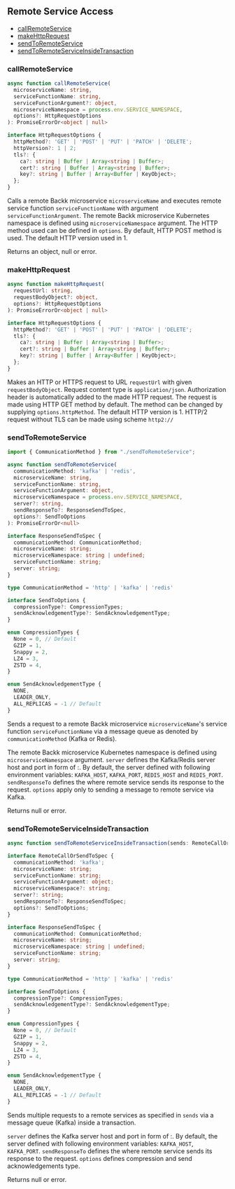 ## Remote Service Access

- [callRemoteService](#callremoteservice)
- [makeHttpRequest](#makehttprequest)
- [sendToRemoteService](#sendtoremoteservice)
- [sendToRemoteServiceInsideTransaction](#sendtoremoteserviceinsidetransaction)

### <a name="callremoteservice"></a> callRemoteService
```ts
async function callRemoteService(
  microserviceName: string,
  serviceFunctionName: string,
  serviceFunctionArgument?: object,
  microserviceNamespace = process.env.SERVICE_NAMESPACE,
  options?: HttpRequestOptions
): PromiseErrorOr<object | null>

interface HttpRequestOptions {
  httpMethod?: 'GET' | 'POST' | 'PUT' | 'PATCH' | 'DELETE';
  httpVersion?: 1 | 2;
  tls?: {
    ca?: string | Buffer | Array<string | Buffer>;
    cert?: string | Buffer | Array<string | Buffer>;
    key?: string | Buffer | Array<Buffer | KeyObject>;
  };
}
```

Calls a remote Backk microservice `microserviceName` and executes remote service function `serviceFunctionName` with argument `serviceFunctionArgument`.
The remote Backk microservice Kubernetes namespace is defined using `microserviceNamespace` argument.
The HTTP method used can be defined in `options`. By default, HTTP POST method is used.
The default HTTP version used in 1.

Returns an object, null or error.

### <a name="makehttprequest"></a> makeHttpRequest
```ts
async function makeHttpRequest(
  requestUrl: string,
  requestBodyObject?: object,
  options?: HttpRequestOptions
): PromiseErrorOr<object | null>

interface HttpRequestOptions {
  httpMethod?: 'GET' | 'POST' | 'PUT' | 'PATCH' | 'DELETE';
  tls?: {
    ca?: string | Buffer | Array<string | Buffer>;
    cert?: string | Buffer | Array<string | Buffer>;
    key?: string | Buffer | Array<Buffer | KeyObject>;
  };
}
```

Makes an HTTP or HTTPS request to URL `requestUrl` with given `requestBodyObject`. Request content type is `application/json`.
Authorization header is automatically added to the made HTTP request.
The request is made using HTTP GET method by default. The method can be changed by supplying `options.httpMethod`.
The default HTTP version is 1. HTTP/2 request without TLS can be made using scheme `http2://`

### <a name="sentoremoteservice"></a> sendToRemoteService

```ts
import { CommunicationMethod } from "./sendToRemoteService";

async function sendToRemoteService(
  communicationMethod: 'kafka' | 'redis',
  microserviceName: string,
  serviceFunctionName: string,
  serviceFunctionArgument: object,
  microserviceNamespace = process.env.SERVICE_NAMESPACE,
  server?: string,
  sendResponseTo?: ResponseSendToSpec,
  options?: SendToOptions
): PromiseErrorOr<null>

interface ResponseSendToSpec {
  communicationMethod: CommunicationMethod;
  microserviceName: string;
  microserviceNamespace: string | undefined;
  serviceFunctionName: string;
  server: string;
}

type CommunicationMethod = 'http' | 'kafka' | 'redis'

interface SendToOptions {
  compressionType?: CompressionTypes;
  sendAcknowledgementType?: SendAcknowledgementType;
}

enum CompressionTypes {
  None = 0, // Default
  GZIP = 1,
  Snappy = 2,
  LZ4 = 3,
  ZSTD = 4,
}

enum SendAcknowledgementType {
  NONE,
  LEADER_ONLY,
  ALL_REPLICAS = -1 // Default
}
```
Sends a request to a remote Backk microservice `microserviceName`'s service function `serviceFunctionName` via a message queue as denoted by `communicationMethod` (Kafka or Redis).

The remote Backk microservice Kubernetes namespace is defined using `microserviceNamespace` argument.
`server` defines the Kafka/Redis server host and port in form of <hostname>:<port>. By default, the server
defined with following environment variables: `KAFKA_HOST`, `KAFKA_PORT`, `REDIS_HOST` and `REDIS_PORT`.
`sendResponseTo` defines the where remote service sends its response to the request.
`options` apply only to sending a message to remote service via Kafka.

Returns null or error.

### <a name="sentoremoteserviceinsidetransaction"></a> sendToRemoteServiceInsideTransaction
```ts
async function sendToRemoteServiceInsideTransaction(sends: RemoteCallOrSendToSpec[]): PromiseErrorOr<null>

interface RemoteCallOrSendToSpec {
  communicationMethod: 'kafka';
  microserviceName: string;
  serviceFunctionName: string;
  serviceFunctionArgument: object;
  microserviceNamespace?: string;
  server?: string;
  sendResponseTo?: ResponseSendToSpec;
  options?: SendToOptions;
}

interface ResponseSendToSpec {
  communicationMethod: CommunicationMethod;
  microserviceName: string;
  microserviceNamespace: string | undefined;
  serviceFunctionName: string;
  server: string;
}

type CommunicationMethod = 'http' | 'kafka' | 'redis'

interface SendToOptions {
  compressionType?: CompressionTypes;
  sendAcknowledgementType?: SendAcknowledgementType;
}

enum CompressionTypes {
  None = 0, // Default
  GZIP = 1,
  Snappy = 2,
  LZ4 = 3,
  ZSTD = 4,
}

enum SendAcknowledgementType {
  NONE,
  LEADER_ONLY,
  ALL_REPLICAS = -1 // Default
}
```

Sends multiple requests to a remote services as specified in `sends` via a message queue (Kafka) inside a transaction.

`server` defines the Kafka server host and port in form of <hostname>:<port>. By default, the server
defined with following environment variables: `KAFKA_HOST`, `KAFKA_PORT`.
`sendResponseTo` defines the  where remote service sends its response to the request.
`options` defines compression and send acknowledgements type.

Returns null or error.
